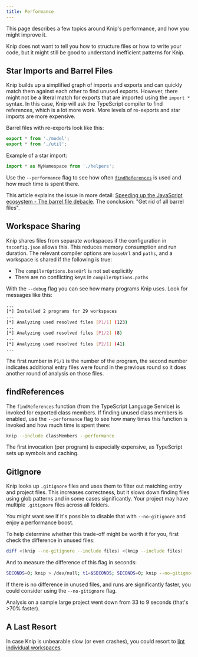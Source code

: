 ```yaml
---
title: Performance
---
```


This page describes a few topics around Knip's performance, and how you might
improve it.

Knip does not want to tell you how to structure files or how to write your code,
but it might still be good to understand inefficient patterns for Knip.

## Star Imports and Barrel Files

Knip builds up a simplified graph of imports and exports and can quickly match
them against each other to find unused exports. However, there might not be a
literal match for exports that are imported using the `import *` syntax. In this
case, Knip will ask the TypeScript compiler to find references, which is a lot
more work. More levels of re-exports and star imports are more expensive.

Barrel files with re-exports look like this:

```ts
export * from './model';
export * from './util';
```

Example of a star import:

```ts
import * as MyNamespace from './helpers';
```

Use the `--performance` flag to see how often [`findReferences`][1] is used and
how much time is spent there.

This article explains the issue in more detail: [Speeding up the JavaScript
ecosystem - The barrel file debacle][2]. The conclusion: "Get rid of all barrel
files".

## Workspace Sharing

Knip shares files from separate workspaces if the configuration in
`tsconfig.json` allows this. This reduces memory consumption and run duration.
The relevant compiler options are `baseUrl` and `paths`, and a workspace is
shared if the following is true:

- The `compilerOptions.baseUrl` is not set explicitly
- There are no conflicting keys in `compilerOptions.paths`

With the `--debug` flag you can see how many programs Knip uses. Look for
messages like this:

```sh
...
[*] Installed 2 programs for 29 workspaces
...
[*] Analyzing used resolved files [P1/1] (123)
...
[*] Analyzing used resolved files [P1/2] (8)
...
[*] Analyzing used resolved files [P2/1] (41)
...
```

The first number in `P1/1` is the number of the program, the second number
indicates additional entry files were found in the previous round so it does
another round of analysis on those files.

## findReferences

The `findReferences` function (from the TypeScript Language Service) is invoked
for exported class members. If finding unused class members is enabled, use the
`--performance` flag to see how many times this function is invoked and how much
time is spent there:

```sh
knip --include classMembers --performance
```

The first invocation (per program) is especially expensive, as TypeScript sets
up symbols and caching.

## GitIgnore

Knip looks up `.gitignore` files and uses them to filter out matching entry and
project files. This increases correctness, but it slows down finding files using
glob patterns and in some cases significantly. Your project may have multiple
`.gitignore` files across all folders.

You might want see if it's possible to disable that with `--no-gitignore` and
enjoy a performance boost.

To help determine whether this trade-off might be worth it for you, first check
the difference in unused files:

```sh
diff <(knip --no-gitignore --include files) <(knip --include files)
```

And to measure the difference of this flag in seconds:

```sh
SECONDS=0; knip > /dev/null; t1=$SECONDS; SECONDS=0; knip --no-gitignore > /dev/null; t2=$SECONDS; echo "Difference: $((t1 - t2)) seconds"
```

If there is no difference in unused files, and runs are significantly faster,
you could consider using the `--no-gitignore` flag.

Analysis on a sample large project went down from 33 to 9 seconds (that's >70%
faster).

## A Last Resort

In case Knip is unbearable slow (or even crashes), you could resort to [lint
individual workspaces][4].

[1]: #findreferences
[2]: https://marvinh.dev/blog/speeding-up-javascript-ecosystem-part-7/
[3]: #star-imports-and-barrel-files
[4]: ../features/monorepos-and-workspaces.md#lint-a-single-workspace
